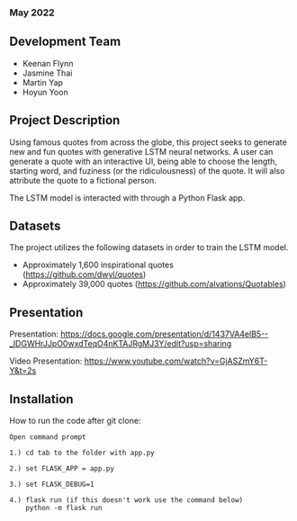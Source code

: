 ### May 2022

## Development Team

<ul>
    <li>Keenan Flynn</li>
    <li>Jasmine Thai</li>
    <li>Martin Yap</li>
    <li>Hoyun Yoon</li>
</ul>

## Project Description

Using famous quotes from across the globe, this project seeks to generate new and fun quotes with generative LSTM neural networks. A user can generate a quote with an interactive UI, being able to choose the length, starting word, and fuziness (or the ridiculousness) of the quote. It will also attribute the quote to a fictional person.

The LSTM model is interacted with through a Python Flask app. 

## Datasets

The project utilizes the following datasets in order to train the LSTM model.

- Approximately 1,600 inspirational quotes (https://github.com/dwyl/quotes)
- Approximately 39,000 quotes (https://github.com/alvations/Quotables)


## Presentation


Presentation: https://docs.google.com/presentation/d/1437VA4elB5--_IDGWHrJJpO0wxdTeqO4nKTAJRgMJ3Y/edit?usp=sharing

Video Presentation: https://www.youtube.com/watch?v=GjASZmY6T-Y&t=2s

## Installation


How to run the code after git clone:
    
    Open command prompt

    1.) cd tab to the folder with app.py
    
    2.) set FLASK_APP = app.py
    
    3.) set FLASK_DEBUG=1
    
    4.) flask run (if this doesn't work use the command below)
        python -m flask run
